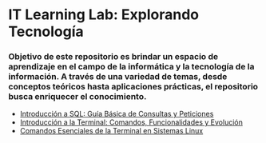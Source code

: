 # IT Learning Lab: Explorando Tecnología

### Objetivo de este repositorio es brindar un espacio de aprendizaje en el campo de la informática y la tecnología de la información. A través de una variedad de temas, desde conceptos teóricos hasta aplicaciones prácticas, el repositorio busca enriquecer el conocimiento.

+ [Introducción a SQL: Guía Básica de Consultas y Peticiones](https://github.com/KIRIL13POK/ItLearningLab_ExplorandoTecnologia/blob/main/Introducci%C3%B3nSQL_Gu%C3%ADaB%C3%A1sica%20_ConsultasPeticiones.md)
+ [Introducción a la Terminal: Comandos, Funcionalidades y Evolución](https://github.com/KIRIL13POK/ItLearningLab_ExplorandoTecnologia/blob/main/terminal.md)
+ [Comandos Esenciales de la Terminal en Sistemas Linux](https://github.com/KIRIL13POK/ItLearningLab_ExplorandoTecnologia/blob/main/comandos_basicos_Linux.md)
